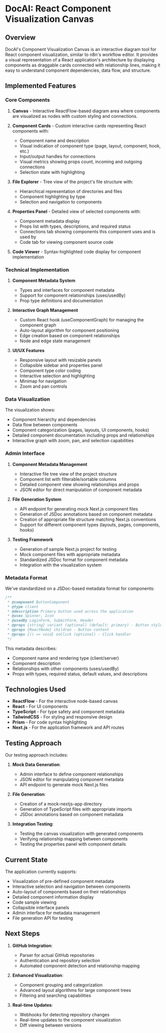 # DocAI: React Component Visualization Canvas

## Overview

DocAI's Component Visualization Canvas is an interactive diagram tool for React component visualization, similar to n8n's workflow editor. It provides a visual representation of a React application's architecture by displaying components as draggable cards connected with relationship lines, making it easy to understand component dependencies, data flow, and structure.

## Implemented Features

### Core Components

1. **Canvas** - Interactive ReactFlow-based diagram area where components are visualized as nodes with custom styling and connections.

2. **Component Cards** - Custom interactive cards representing React components with:
   - Component name and description
   - Visual indication of component type (page, layout, component, hook, etc.)
   - Input/output handles for connections
   - Visual metrics showing props count, incoming and outgoing connections
   - Selection state with highlighting

3. **File Explorer** - Tree view of the project's file structure with:
   - Hierarchical representation of directories and files
   - Component highlighting by type
   - Selection and navigation to components

4. **Properties Panel** - Detailed view of selected components with:
   - Component metadata display
   - Props list with types, descriptions, and required status
   - Connections tab showing components this component uses and is used by
   - Code tab for viewing component source code

5. **Code Viewer** - Syntax-highlighted code display for component implementation

### Technical Implementation

1. **Component Metadata System**
   - Types and interfaces for component metadata
   - Support for component relationships (uses/usedBy)
   - Prop type definitions and documentation

2. **Interactive Graph Management**
   - Custom React hook (useComponentGraph) for managing the component graph
   - Auto-layout algorithm for component positioning
   - Edge creation based on component relationships
   - Node and edge state management

3. **UI/UX Features**
   - Responsive layout with resizable panels
   - Collapsible sidebar and properties panel
   - Component type color coding
   - Interactive selection and highlighting
   - Minimap for navigation
   - Zoom and pan controls

### Data Visualization

The visualization shows:
- Component hierarchy and dependencies
- Data flow between components
- Component categorization (pages, layouts, UI components, hooks)
- Detailed component documentation including props and relationships
- Interactive graph with zoom, pan, and selection capabilities

### Admin Interface

1. **Component Metadata Management**
   - Interactive file tree view of the project structure
   - Component list with filterable/sortable columns
   - Detailed component view showing relationships and props
   - JSON editor for direct manipulation of component metadata

2. **File Generation System**
   - API endpoint for generating mock Next.js component files
   - Generation of JSDoc annotations based on component metadata
   - Creation of appropriate file structure matching Next.js conventions
   - Support for different component types (layouts, pages, components, hooks)

3. **Testing Framework**
   - Generation of sample Next.js project for testing
   - Mock component files with appropriate metadata
   - Standardized JSDoc format for component metadata
   - Integration with the visualization system

### Metadata Format

We've standardized on a JSDoc-based metadata format for components:

```jsx
/**
 * @component ButtonComponent
 * @type client
 * @description Primary button used across the application
 * @uses Spinner, Icon
 * @usedBy LoginForm, SubmitForm, Header
 * @props {string} variant (optional) (default: primary) - Button style variant
 * @props {ReactNode} children - Button content
 * @props {() => void} onClick (optional) - Click handler
 */
```

This metadata describes:
- Component name and rendering type (client/server)
- Component description
- Relationships with other components (uses/usedBy)
- Props with types, required status, default values, and descriptions

## Technologies Used

- **ReactFlow** - For the interactive node-based canvas
- **React** - For UI components
- **TypeScript** - For type safety and component metadata
- **TailwindCSS** - For styling and responsive design
- **Prism** - For code syntax highlighting
- **Next.js** - For the application framework and API routes

## Testing Approach

Our testing approach includes:

1. **Mock Data Generation**:
   - Admin interface to define component relationships
   - JSON editor for manipulating component metadata
   - API endpoint to generate mock Next.js files

2. **File Generation**:
   - Creation of a mock-nextjs-app directory
   - Generation of TypeScript files with appropriate imports
   - JSDoc annotations based on component metadata

3. **Integration Testing**:
   - Testing the canvas visualization with generated components
   - Verifying relationship mapping between components
   - Testing the properties panel with component details

## Current State

The application currently supports:
- Visualization of pre-defined component metadata
- Interactive selection and navigation between components
- Auto-layout of components based on their relationships
- Detailed component information display
- Code sample viewing
- Collapsible interface panels
- Admin interface for metadata management
- File generation API for testing

## Next Steps

1. **GitHub Integration**:
   - Parser for actual GitHub repositories
   - Authentication and repository selection
   - Automated component detection and relationship mapping

2. **Enhanced Visualization**:
   - Component grouping and categorization
   - Advanced layout algorithms for large component trees
   - Filtering and searching capabilities

3. **Real-time Updates**:
   - Webhooks for detecting repository changes
   - Real-time updates to the component visualization
   - Diff viewing between versions 